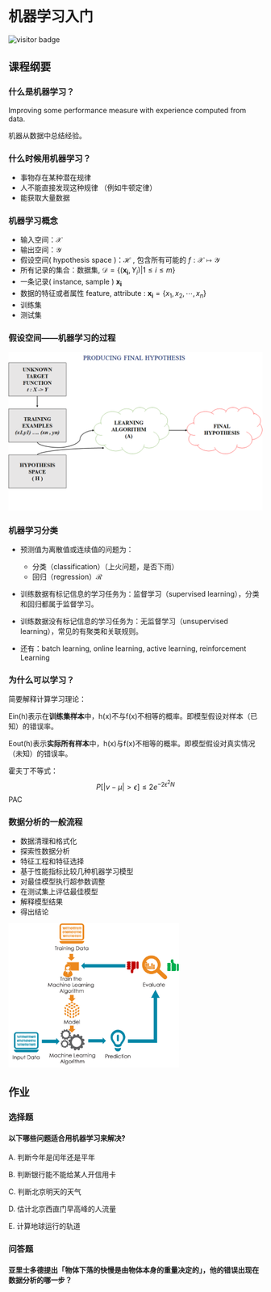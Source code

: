 # 机器学习入门

![visitor badge](https://visitor-badge.glitch.me/badge?page_id=xrandx.Dating-with-Machine-Learning)

## 课程纲要

### 什么是机器学习？

Improving some performance measure with experience computed from data. 

机器从数据中总结经验。

### 什么时候用机器学习？

- 事物存在某种潜在规律
- 人不能直接发现这种规律 （例如牛顿定律）
- 能获取大量数据

### 机器学习概念

- 输入空间：$\mathcal{X}$
- 输出空间：$\mathcal{Y}$
- 假设空间( hypothesis space )：$\mathcal{H}$ , 包含所有可能的 $f :\mathcal{X} \mapsto \mathcal{Y}$
- 所有记录的集合：数据集, $\mathcal{D}=\{\left(\mathbf {x_i},Y_i\right)|1\le i\le m\}$
- 一条记录( instance, sample ) $\mathbf{x_i}$
- 数据的特征或者属性 feature, attribute : $\mathbf{x_i} = \{x_1, x_2, \cdots, x_n \}$
- 训练集 
- 测试集

### 假设空间——机器学习的过程

<img src="../img/20210303185856.png" alt="new-pic-mine-e1572009324171" style="zoom:67%;" />

### 机器学习分类

 - 预测值为离散值或连续值的问题为：
   - 分类（classification）（上火问题，是否下雨）
   - 回归（regression）$\mathcal{R}$

 - 训练数据有标记信息的学习任务为：监督学习（supervised learning），分类和回归都属于监督学习。
 - 训练数据没有标记信息的学习任务为：无监督学习（unsupervised learning），常见的有聚类和关联规则。
 - 还有：batch learning, online learning, active learning, reinforcement Learning

### 为什么可以学习？

简要解释计算学习理论：

Ein(h)表示在**训练集样本**中，h(x)不与f(x)不相等的概率。即模型假设对样本（已知）的错误率。

Eout(h)表示**实际所有样本**中，h(x)与f(x)不相等的概率。即模型假设对真实情况（未知）的错误率。

霍夫丁不等式：
$$
P[|\nu-\mu|>\epsilon] \leq 2 e^{-2 \epsilon^{2} N}
$$
PAC

### 数据分析的一般流程

- 数据清理和格式化
- 探索性数据分析
- 特征工程和特征选择
- 基于性能指标比较几种机器学习模型
- 对最佳模型执行超参数调整
- 在测试集上评估最佳模型
- 解释模型结果
- 得出结论

<img src="../img/20210303185958.png" alt="13bb24f42e5bb98f4a9c15037e523d7d" style="zoom: 33%;" />

## 作业


### 选择题

#### 以下哪些问题适合用机器学习来解决?  

A.  判断今年是闰年还是平年

B. 判断银行能不能给某人开信用卡

C. 判断北京明天的天气

D. 估计北京西直门早高峰的人流量

E. 计算地球运行的轨道

### 问答题

#### 亚里士多德提出「物体下落的快慢是由物体本身的重量决定的」，他的错误出现在数据分析的哪一步？





